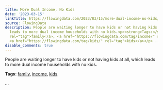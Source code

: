 ```yaml
---
title: More Dual Income, No Kids
date: '2023-03-15'
linkTitle: https://flowingdata.com/2023/03/15/more-dual-income-no-kids/
source: FlowingData
description: People are waiting longer to have kids or not having kids at all, which
  leads to more dual income households with no kids.<p><strong>Tags:</strong> <a href="https://flowingdata.com/tag/family/"
  rel="tag">family</a>, <a href="https://flowingdata.com/tag/income/" rel="tag">income</a>,
  <a href="https://flowingdata.com/tag/kids/" rel="tag">kids</a></p> ...
disable_comments: true
---
```

People are waiting longer to have kids or not having kids at all, which leads to more dual income households with no kids.<p><strong>Tags:</strong> <a href="https://flowingdata.com/tag/family/" rel="tag">family</a>, <a href="https://flowingdata.com/tag/income/" rel="tag">income</a>, <a href="https://flowingdata.com/tag/kids/" rel="tag">kids</a></p> ...